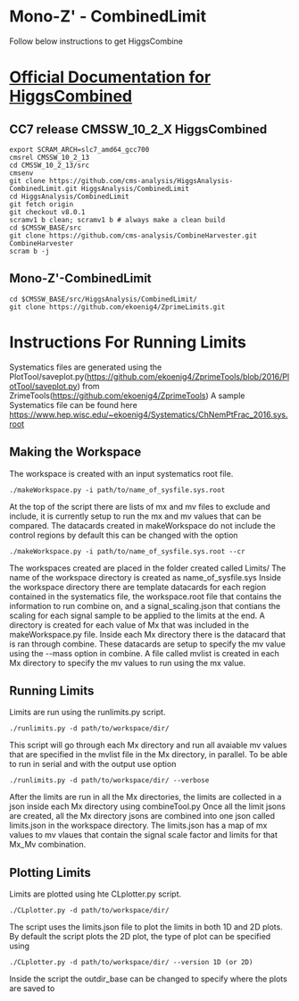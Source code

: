 # Mono-Z' - CombinedLimit

Follow below instructions to get HiggsCombine

[Official Documentation for HiggsCombined](http://cms-analysis.github.io/HiggsAnalysis-CombinedLimit/)
=================================================================================================================

## CC7 release CMSSW_10_2_X HiggsCombined
```
export SCRAM_ARCH=slc7_amd64_gcc700
cmsrel CMSSW_10_2_13
cd CMSSW_10_2_13/src
cmsenv
git clone https://github.com/cms-analysis/HiggsAnalysis-CombinedLimit.git HiggsAnalysis/CombinedLimit
cd HiggsAnalysis/CombinedLimit
git fetch origin
git checkout v8.0.1
scramv1 b clean; scramv1 b # always make a clean build
cd $CMSSW_BASE/src
git clone https://github.com/cms-analysis/CombineHarvester.git CombineHarvester
scram b -j
```
## Mono-Z'-CombinedLimit
```
cd $CMSSW_BASE/src/HiggsAnalysis/CombinedLimit/
git clone https://github.com/ekoenig4/ZprimeLimits.git
```

# Instructions For Running Limits

Systematics files are generated using the PlotTool/saveplot.py(https://github.com/ekoenig4/ZprimeTools/blob/2016/PlotTool/saveplot.py) from ZrimeTools(https://github.com/ekoenig4/ZprimeTools)
A sample Systematics file can be found here https://www.hep.wisc.edu/~ekoenig4/Systematics/ChNemPtFrac_2016.sys.root

## Making the Workspace
The workspace is created with an input systematics root file.
```
./makeWorkspace.py -i path/to/name_of_sysfile.sys.root
```
At the top of the script there are lists of mx and mv files to exclude and include, it is currently setup to run the mx and mv values that can be compared.
The datacards created in makeWorkspace do not include the control regions by default this can be changed with the option
```
./makeWorkspace.py -i path/to/name_of_sysfile.sys.root --cr
```
The workspaces created are placed in the folder created called Limits/
The name of the workspace directory is created as name_of_sysfile.sys
Inside the workspace directory there are template datacards for each region contained in the systematics file, the workspace.root file that contains the information to run combine on, and a signal_scaling.json that contians the scaling for each signal sample to be applied to the limits at the end.
A directory is created for each value of Mx that was included in the makeWorkspace.py file.
Inside each Mx directory there is the datacard that is ran through combine. These datacards are setup to specify the mv value using the --mass option in combine. A file called mvlist is created in each Mx directory to specify the mv values to run using the mx value.

## Running Limits
Limits are run using the runlimits.py script.
```
./runlimits.py -d path/to/workspace/dir/
```
This script will go through each Mx directory and run all avaiable mv values that are specified in the mvlist file in the Mx directory, in parallel. To be able to run in serial and with the output use option
```
./runlimits.py -d path/to/workspace/dir/ --verbose
```
After the limits are run in all the Mx directories, the limits are collected in a json inside each Mx directory using combineTool.py
Once all the limit jsons are created, all the Mx directory jsons are combined into one json called limits.json in the workspace directory.
The limits.json has a map of mx values to mv vlaues that contain the signal scale factor and limits for that Mx_Mv combination.

## Plotting Limits
Limits are plotted using hte CLplotter.py script.
```
./CLplotter.py -d path/to/workspace/dir/
```
The script uses the limits.json file to plot the limits in both 1D and 2D plots. By default the script plots the 2D plot, the type of plot can be specified using
```
./CLplotter.py -d path/to/workspace/dir/ --version 1D (or 2D)
```
Inside the script the outdir_base can be changed to specify where the plots are saved to